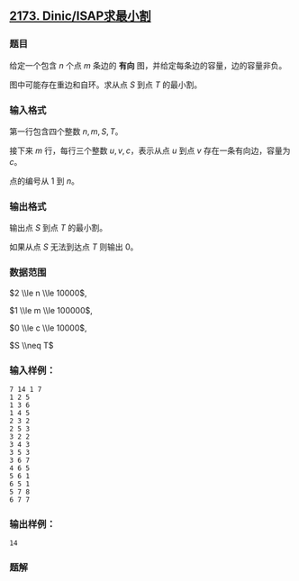 ## [2173\. Dinic/ISAP求最小割](https://www.acwing.com/problem/content/2175/)

### 题目

给定一个包含 $n$ 个点 $m$ 条边的 **有向** 图，并给定每条边的容量，边的容量非负。

图中可能存在重边和自环。求从点 $S$ 到点 $T$ 的最小割。

### 输入格式

第一行包含四个整数 $n,m,S,T$。

接下来 $m$ 行，每行三个整数 $u,v,c$，表示从点 $u$ 到点 $v$ 存在一条有向边，容量为 $c$。

点的编号从 $1$ 到 $n$。

### 输出格式

输出点 $S$ 到点 $T$ 的最小割。

如果从点 $S$ 无法到达点 $T$ 则输出 $0$。

### 数据范围

$2 \\le n \\le 10000$,

$1 \\le m \\le 100000$,

$0 \\le c \\le 10000$,

$S \\neq T$

### 输入样例：

```
7 14 1 7
1 2 5
1 3 6
1 4 5
2 3 2
2 5 3
3 2 2
3 4 3
3 5 3
3 6 7
4 6 5
5 6 1
6 5 1
5 7 8
6 7 7
```

### 输出样例：

```
14
```

### 题解

